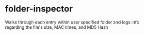 # folder-inspector
Walks through each entry within user specified folder and logs info regarding the file's size, MAC times, and MD5 Hash
